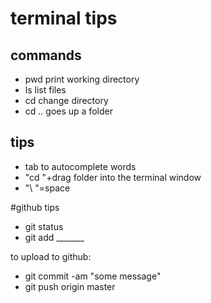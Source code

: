 # terminal tips

## commands

- pwd print working directory
- ls list files
- cd change directory
- cd .. goes up a folder

## tips

- tab to autocomplete words
- "cd "+drag folder into the terminal window
- "\ "=space


#github tips

- git status
- git add _______

to upload to github:

- git commit -am "some message"
- git push origin master